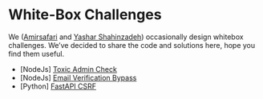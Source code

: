 # White-Box Challenges
We ([Amirsafari](https://x.com/amirmsafari) and [Yashar Shahinzadeh](https://x.com/yshahinzadeh)) occasionally design whitebox challenges. We’ve decided to share the code and solutions here, hope you find them useful.

- [NodeJs] [Toxic Admin Check](/toxic-admin-check)
- [NodeJs] [Email Verification Bypass](/email-verification-bypass)
- [Python] [FastAPI CSRF](/fastapi-csrf)